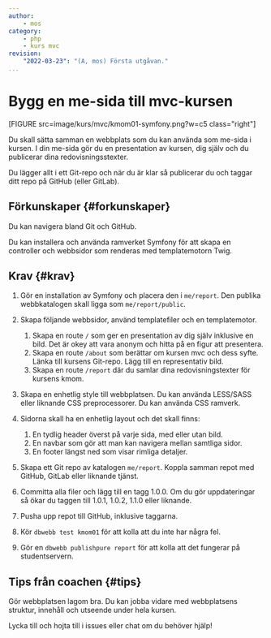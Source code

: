 ```yaml
---
author:
    - mos
category:
    - php
    - kurs mvc
revision:
    "2022-03-23": "(A, mos) Första utgåvan."
...
```

Bygg en me-sida till mvc-kursen
===================================

[FIGURE src=image/kurs/mvc/kmom01-symfony.png?w=c5 class="right"]

Du skall sätta samman en webbplats som du kan använda som me-sida i kursen. I din me-sida gör du en presentation av kursen, dig själv och du publicerar dina redovisningsstexter.

Du lägger allt i ett Git-repo och när du är klar så publicerar du och taggar ditt repo på GitHub (eller GitLab).

<!--more-->



Förkunskaper {#forkunskaper}
-----------------------

Du kan navigera bland Git och GitHub.

Du kan installera och använda ramverket Symfony för att skapa en controller och webbsidor som renderas med templatemotorn Twig.



<!--
Introduktion och förberedelse {#intro}
-----------------------

Följande steg hjälper dig att komma igång med uppgiften.
-->



Krav {#krav}
-----------------------

1. Gör en installation av Symfony och placera den i `me/report`. Den publika webbkatalogen skall ligga som `me/report/public`.

1. Skapa följande webbsidor, använd templatefiler och en templatemotor.

    1. Skapa en route `/` som ger en presentation av dig själv inklusive en bild. Det är okey att vara anonym och hitta på en figur att presentera.
    1. Skapa en route `/about` som berättar om kursen mvc och dess syfte. Länka till kursens Git-repo. Lägg till en representativ bild.
    1. Skapa en route `/report` där du samlar dina redovisningstexter för kursens kmom.

1. Skapa en enhetlig style till webbplatsen. Du kan använda LESS/SASS eller liknande CSS preprocessorer. Du kan använda CSS ramverk.

1. Sidorna skall ha en enhetlig layout och det skall finns:

    1. En tydlig header överst på varje sida, med eller utan bild.
    1. En navbar som gör att man kan navigera mellan samtliga sidor.
    1. En footer längst ned som visar rimliga detaljer.

1. Skapa ett Git repo av katalogen `me/report`. Koppla samman repot med GitHub, GitLab eller liknande tjänst.

1. Committa alla filer och lägg till en tagg 1.0.0. Om du gör uppdateringar så ökar du taggen till 1.0.1, 1.0.2, 1.1.0 eller liknande.

1. Pusha upp repot till GitHub, inklusive taggarna.

1. Kör `dbwebb test kmom01` för att kolla att du inte har några fel.

1. Gör en `dbwebb publishpure report` för att kolla att det fungerar på studentservern.



Tips från coachen {#tips}
-----------------------

Gör webbplatsen lagom bra. Du kan jobba vidare med webbplatsens struktur, innehåll och utseende under hela kursen.

Lycka till och hojta till i issues eller chat om du behöver hjälp!
